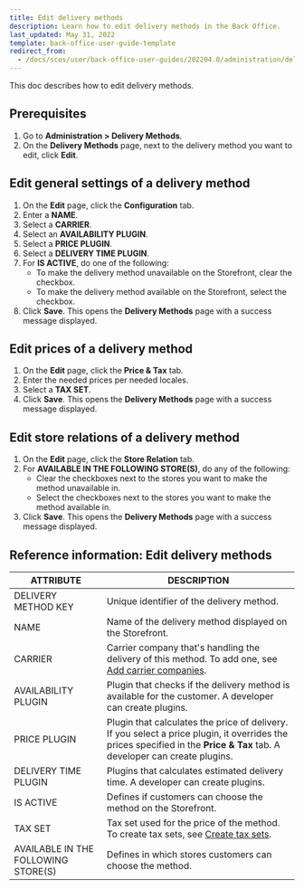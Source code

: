 ```yaml
---
title: Edit delivery methods
description: Learn how to edit delivery methods in the Back Office.
last_updated: May 31, 2022
template: back-office-user-guide-template
redirect_from:
  - /docs/scos/user/back-office-user-guides/202204.0/administration/delivery-methods/edit-delivery-methods.html
---
```


This doc describes how to edit delivery methods.

## Prerequisites

1. Go to **Administration&nbsp;<span aria-label="and then">></span> Delivery Methods**.
2. On the **Delivery Methods** page, next to the delivery method you want to edit, click **Edit**.

## Edit general settings of a delivery method

1. On the **Edit** page, click the **Configuration** tab.
2. Enter a **NAME**.
3. Select a **CARRIER**.
4. Select an **AVAILABILITY PLUGIN**.
5. Select a **PRICE PLUGIN**.
6. Select a **DELIVERY TIME PLUGIN**.
7. For **IS ACTIVE**, do one of the following:
    * To make the delivery method unavailable on the Storefront, clear the checkbox.
    * To make the delivery method available on the Storefront, select the checkbox.
8. Click **Save**.
    This opens the **Delivery Methods** page with a success message displayed.

## Edit prices of a delivery method

1. On the **Edit** page, click the **Price & Tax** tab.
2. Enter the needed prices per needed locales.
3. Select a **TAX SET**.
4. Click **Save**.
    This opens the **Delivery Methods** page with a success message displayed.


## Edit store relations of a delivery method

1. On the **Edit** page, click the **Store Relation** tab.
2. For **AVAILABLE IN THE FOLLOWING STORE(S)**, do any of the following:
    * Clear the checkboxes next to the stores you want to make the method unavailable in.
    * Select the checkboxes next to the stores you want to make the method available in.
3. Click **Save**.
    This opens the **Delivery Methods** page with a success message displayed.

## Reference information: Edit delivery methods


| ATTRIBUTE | DESCRIPTION |
| --- | --- |
| DELIVERY METHOD KEY | Unique identifier of the delivery method. |
| NAME | Name of the delivery method displayed on the Storefront. |
| CARRIER | Carrier company that's handling the delivery of this method. To add one, see [Add carrier companies](/docs/pbc/all/carrier-management/manage-in-the-back-office/add-carrier-companies.html). |
| AVAILABILITY PLUGIN | Plugin that checks if the delivery method is available for the customer. A developer can create plugins. |
|  PRICE PLUGIN | Plugin that calculates the price of delivery. If you select a price  plugin, it overrides the prices specified in the **Price & Tax** tab. A developer can create plugins. |
| DELIVERY TIME PLUGIN | Plugins that calculates estimated delivery time. A developer can create plugins. |
| IS ACTIVE | Defines if customers can choose the method on the Storefront. |
| TAX SET | Tax set used for the price of the method. To create tax sets, see [Create tax sets](/docs/pbc/all/tax-management/manage-in-the-back-office/create-tax-sets.html).
| AVAILABLE IN THE FOLLOWING STORE(S) | Defines in which stores customers can choose the  method. |
